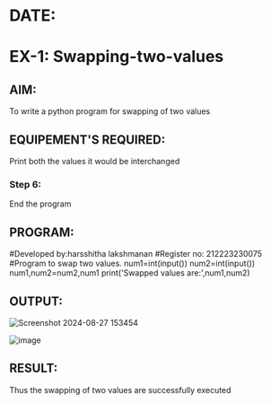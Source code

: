 # DATE:
# EX-1: Swapping-two-values
## AIM:
To write a python program for swapping of two values
## EQUIPEMENT'S REQUIRED: 
 Print both the values it would be interchanged
### Step 6: 
End the program
## PROGRAM:
#Developed by:harsshitha lakshmanan
#Register no: 212223230075
#Program to swap two values.
num1=int(input())
num2=int(input())
num1,num2=num2,num1
print('Swapped values are:',num1,num2)

## OUTPUT:
![Screenshot 2024-08-27 153454](https://github.com/user-attachments/assets/671ebcb9-71ff-431e-bfb2-888fcde9af94)

![image](https://github.com/user-attachments/assets/f55734c8-6bcf-45ed-8f82-7b201ded8486)

## RESULT:
Thus the swapping of two values are successfully executed
